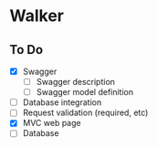 # Walker

## To Do

 - [x] Swagger
     - [ ] Swagger description
     - [ ] Swagger model definition
 - [ ] Database integration
 - [ ] Request validation (required, etc)
 - [x] MVC web page
 - [ ] Database